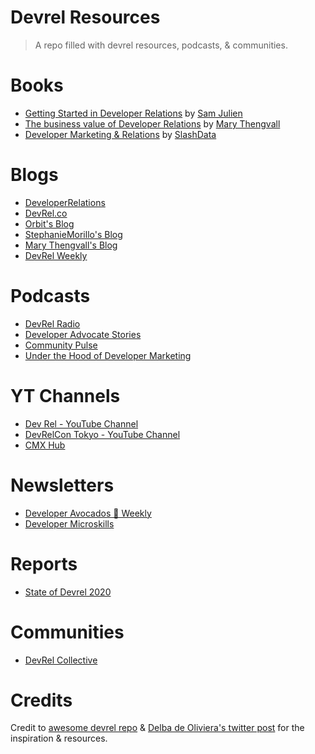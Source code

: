 # Devrel Resources
> A repo filled with devrel resources, podcasts, & communities.

# Books
- [Getting Started in Developer Relations](https://learn.samjulien.com/getting-started-in-developer-relations) by [Sam Julien](https://twitter.com/samjulien)
- [The business value of Developer Relations](https://www.amazon.com/Business-Value-Developer-Relations-Communities/dp/1484237471/ref=pd_sbs_1/137-5281060-5988909?pd_rd_w=j1ksT&pf_rd_p=f8e24c42-8be0-4374-84aa-bb08fd897453&pf_rd_r=5J80EP23D4HT23HFJA2K&pd_rd_r=fe52f5c1-5dcc-4f78-914f-126eac837a09&pd_rd_wg=jAKKa&pd_rd_i=1484237471&psc=1) by [Mary Thengvall](https://twitter.com/mary_grace)
- [Developer Marketing & Relations](https://www.amazon.com/Developer-Marketing-Relations-Essential-Guide/dp/B08KH3T5TN) by [SlashData](https://twitter.com/SlashDataHQ)

# Blogs
- [DeveloperRelations](https://developerrelations.com/all-content)
- [DevRel.co](https://devrel.co/blog/)
- [Orbit's Blog](https://orbit.love/blog/)
- [StephanieMorillo's Blog](https://www.stephaniemorillo.co/blog)
- [Mary Thengvall's Blog](https://www.marythengvall.com/blog/category/DevRel)
- [DevRel Weekly](https://devrelweekly.com/)

# Podcasts
- [DevRel Radio](https://devrelrad.io/)
- [Developer Advocate Stories](https://podcasts.apple.com/gb/podcast/developer-advocate-stories/id1527645854)
- [Community Pulse](https://www.communitypulse.io/)
- [Under the Hood of Developer Marketing](https://www.devrelx.com/podcast)

# YT Channels
- [Dev Rel - YouTube Channel](https://www.youtube.com/channel/UCabc3QtCLKsNeTOx9cqDSlQ) 
- [DevRelCon Tokyo - YouTube Channel](https://www.youtube.com/channel/UCjq8Gi9QoMYRBPbo9ReTiUw) 
- [CMX Hub](https://www.youtube.com/c/CMXHub)

# Newsletters
- [Developer Avocados 🥑 Weekly](https://tinyletter.com/developeravocados/)
- [Developer Microskills](https://developermicroskills.com/)

# Reports
- [State of Devrel 2020](https://www.reverecommunications.com/post/state-of-developer-relations-2020-report)

# Communities
- [DevRel Collective](https://devrelcollective.fun/)

# Credits
Credit to [awesome devrel repo](https://github.com/dmitryvinn/awesome-dev-advocacy) & [Delba de Oliviera's twitter post](https://twitter.com/delba_oliveira/status/1412066769724968962) for the inspiration & resources.
